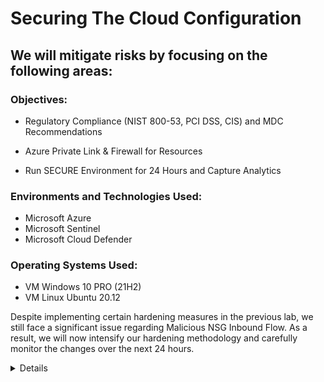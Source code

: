 # Securing The Cloud Configuration

## We will mitigate risks by focusing on the following areas: 

<div>

### Objectives: 

- Regulatory Compliance (NIST 800-53, PCI DSS, CIS) and MDC Recommendations

- Azure Private Link & Firewall for Resources

- Run SECURE Environment for 24 Hours and Capture Analytics

### Environments and Technologies Used:

- Microsoft Azure
- Microsoft Sentinel
- Microsoft Cloud Defender

### Operating Systems Used:

- VM Windows 10 PRO (21H2)
- VM Linux Ubuntu 20.12

Despite implementing certain hardening measures in the previous lab, we still face a significant issue regarding Malicious NSG Inbound Flow. As a result, we will now intensify our hardening methodology and carefully monitor the changes over the next 24 hours.

<details close>

<div>

</summary>

Reminder: Check your Subscription’s Cost Analysis

#### Regulatory Compliance (NIST 800-53, PCI DSS, CIS) and MDC Recommendations

### Actions and Observations<b>

- Presently, the situation can be described as follows: 

<p align="center">
<img src="https://i.imgur.com/ovREihI.png" height="70%" width="70%" alt="Azure Free Account"/> 
</p>

- Navigate to the "Recommendations" section and strive to achieve a secure score of 100%

<p align="center">
<img src="https://i.imgur.com/9wCQsQL.png" height="70%" width="70%" alt="Azure Free Account"/> 
</p>

- Currently, my secure score is at 65%. Follow the recommended remediation steps provided by Azure to improve the score. 

- I will commence by implementing advanced DDos protection measures, while exercising discretion in revealing all details. Nonetheless, please take your time as Azure effortlessly guides you to the comprehensive spectrum of resources. 

<p align="center">
<img src="https://i.imgur.com/9YMSB33.png" height="70%" width="70%" alt="Azure Free Account"/> 
</p>

<p align="center">
<img src="https://i.imgur.com/IGI5X3q.png" height="70%" width="70%" alt="Azure Free Account"/> 
</p>

- In our upcoming laboratory session, we will thoroughly delve into crucial recommendations for fortifying our environment's security. Additionally, an upcoming project will exemplify the attainment of a near-perfect or 100% score. A thought-provoking query will be posed: "Is having a lab that achieves 100% security the ultimate security measure?"

- Let us now step into the conclusive phase of the Cloud SOC Projects.

<details close>

<div>

</summary>

### Azure Private Link & Firewall for Resources

![image](https://user-images.githubusercontent.com/109401839/235408787-7acc45e8-904f-4bfb-b4ec-7c6668f4453f.png)

### Goals for this lab:

- Conduct a comprehensive assessment of MDC Regulatory Compliance, ensuring both its availability and successful implementation.
- NIST 800-53 (Ref)
- We will proceed with the implementation of SC-7.

1. Establish Azure Private Link and Firewall configurations for your Azure Key Vault Instance.
> Please ensure that you utilize the identical region and Virtual Network (VNet) as the remaining virtual machines (VMs) in your environment. 

<p align="center">
<img src="https://i.imgur.com/woYCdmV.png" height="70%" width="70%" alt="Azure Free Account"/> 
</p>

1a. Within the Firewalls settings, we will deactivate public access. 
> Enable the exemption of trusted Microsoft services from this firewall's restrictions. 

- When you enable the Key Vault Firewall, you will have the option to permit trusted Microsoft services to bypass it. However, it is important to note that the trusted services list does not encompass every Azure service. For instance, Azure DevOps is not included in the trusted services list. This does not imply that services outside the trusted services list are untrusted or insecure. The trusted services list specifically includes services where Microsoft has full control over the code running on those services. Since users can write custom code in Azure services like Azure DevOps, Microsoft does not offer a blanket approval option for such services. Moreover, the inclusion of a service in the trusted services list does not guarantee its applicability in all scenarios.

1b. Set up the configuration for Private Endpoint connections.

- We will proceed with the creation of a private endpoint for our Azure Key Vault, following the steps outlined below.

<p align="center">
<img src="https://i.imgur.com/lpmq6cc.png" height="70%" width="70%" alt="Azure Free Account"/> 
</p>

<p align="center">
<img src="https://i.imgur.com/DaMlUur.png" height="70%" width="70%" alt="Azure Free Account"/> 
</p>

<p align="center">
<img src="https://i.imgur.com/xmtzXNq.png" height="70%" width="70%" alt="Azure Free Account"/> 
</p>

<p align="center">
<img src="https://i.imgur.com/aSBARrS.png" height="70%" width="70%" alt="Azure Free Account"/> 
</p>

<p align="center">
<img src="https://i.imgur.com/GUClCiI.png" height="70%" width="70%" alt="Azure Free Account"/> 
</p>
	
2. Set up the configuration of Azure Private Link and Firewall for your instance of Azure Storage Account.

2a. Deactivate public access and configure the endpoint for your Azure Storage Account instance. Repeat the aforementioned steps. 

<p align="center">
<img src="https://i.imgur.com/Q3w7BQ2.png" height="70%" width="70%" alt="Azure Free Account"/> 
</p>

<p align="center">
<img src="https://i.imgur.com/CCxbRzb.png" height="70%" width="70%" alt="Azure Free Account"/> 
</p>

2b. This process involves adjusting settings both in the network tab and the Settings -> Configuration section, specifically by disabling the "Allow Blob public access" option.

<p align="center">
<img src="https://i.imgur.com/SLQ6j4D.png" height="70%" width="70%" alt="Azure Free Account"/> 
</p>

> The DNS system will allocate a private IP address, and all resources will be resolved to this specific IP.

3. Engage in the observation of Network Watcher Topology.

<p align="center">
<img src="https://i.imgur.com/e9q43EV.png" height="70%" width="70%" alt="Azure Free Account"/> 
</p>

4. Examine the topology to observe the presence of private endpoints for both the Key Vault and Storage Account.

5. Access the "windows-vm" and verify the IP addresses assigned to your Key Vault and Storage Account instances.

5a. My keyvault address, ```akv-cyber-lab02.vault.azure.net``` 

<p align="center">
<img src="https://i.imgur.com/dEw0a3e.png" height="70%" width="70%" alt="Azure Free Account"/> 
</p>

- We can observe that the resolution is occurring successfully with a private IP address, indicating that our endpoint is functioning properly. This validation is not solely based on the IP address itself, but rather on the fact that it resolves to a private IP address within our designated subnet range. In the event that the resolution was not successful, we would need to troubleshoot the issue.

- Now, let's attempt the same procedure on our own host computer instead of the virtual machines. 

<p align="center">
<img src="https://i.imgur.com/7x5XG7G.png" height="70%" width="70%" alt="Azure Free Account"/> 
</p>

- We can successfully resolve it, revealing a public IP address; however, it is imperative to note that we do not possess accessibility to it. This distinction carries significant weight as my home computer is not connected to the Virtual Network (VNET) where the keyvault is situated. 

5b. The address of the storage account is represented as , ```https://sacyberlabb01.blob.core.windows.net/``` which is derived from the Blob service. As you may recall, we recently disabled this access to sever the connection between our services and the public web.

<p align="center">
<img src="https://i.imgur.com/NhX8NjS.png" height="70%" width="70%" alt="Azure Free Account"/> 
</p>

- Let's carry out this process on our host computer:

<p align="center">
<img src="https://i.imgur.com/1v9UZyE.png" height="70%" width="70%" alt="Azure Free Account"/> 
</p>

- Now, let's verify the functionality of the endpoint by executing this on the Azure computer:

<p align="center">
<img src="https://i.imgur.com/O0x3eaf.png" height="70%" width="70%" alt="Azure Free Account"/> 
</p

- Within our virtual machine (VM), we can observe that it resolves to a private IP address, indicating that it is in the same Virtual Network (VNet) as our storage account and private endpoint.

6. Generate a Network Security Group (NSG) and associate it with the respective subnet.

- After successfully creating the Network Security Group (NSG) – I designated mine as nsg-subnet – navigate to the Virtual Networks section, access the desired Virtual Network (VNet), proceed to the Subnets tab, select the default subnet, and then add the NSG-Subnet to the NSG configuration. Remember to save the changes. 

 <p align="center">
<img src="https://i.imgur.com/Omlab24.png" height="70%" width="70%" alt="Azure Free Account"/> 
</p>
<p align="center">
<img src="https://i.imgur.com/LqGpxfo.png" height="70%" width="70%" alt="Azure Free Account"/> 
</p>

6a. Let us revisit the Network Watcher Topology for a comprehensive review.

<p align="center">
<img src="https://i.imgur.com/kLzbaPe.png" height="70%" width="70%" alt="Azure Free Account"/> 
</p

7. NIST 800-53: SC-7 [Boundary Protection] 

- By accomplishing the aforementioned steps, we have successfully fulfilled a significant portion of NIST 800-53: SC-7 [Boundary Protection] requirements. As a result, our Secure Score has escalated from 65% to 75%.

![vivaldi_kFYxmPzqwK](https://user-images.githubusercontent.com/109401839/235415879-fe17a567-1987-4afa-ad16-b4da996d0303.png)

- Please be aware that certain updates in Azure may take a few moments to reflect. To verify the status of everything, including regulatory compliance, navigate to the Regulatory Compliance section of Defender for Cloud. This will provide an overview of the current status. 

![vivaldi_gPgHNLFsaR](https://user-images.githubusercontent.com/109401839/235416092-7e1021be-6600-4fa7-8b6f-b6fc62b36858.png)

- Considering that everything is functioning as expected, there is no immediate cause for concern. However, please note that updates may take a short while to fully propagate. Now, let's allow a 24-hour timeframe to elapse in order to capture the relevant statistics. 

### Troubleshooting Approaches:

> If the displayed IP addresses are of a private nature, it indicates that the resources have likely been effectively integrated into a private Virtual Network (VNet).

> Conversely, the presence of a public IP address suggests that either the propagation process is still underway or there is a configuration discrepancy.

> Potential underlying causes for this situation could include the presence of resources and virtual machines (VMs) in separate Virtual Networks or encountering misconfigurations within the environment.

> Rest assured that for the remainder of the lab, resolving this particular issue is not imperative, as our primary objective is to secure the overall environment.

> However, if you are inclined to address the matter, you can consider attempting to delete and recreate the Private Endpoints or adjust related configurations to establish a fresh setup.

<details close>

<div>

</summary>

<div>

### Run SECURE Environment for 24 Hours and Capture Analytics

After 24 Hours of Locking - Down Environment: 

| Metric                   | Count
| ------------------------ | -----
| SecurityEvent            | 0 (-100%)
| Syslog                   | 0 (-100%)
| SecurityAlert            | 0 (-100%)
| SecurityIncident         | 0 (-100%)
| AzureNetworkAnalytics_CL | 0 (-100%)

![vivaldi_2ebSstcfdc](https://user-images.githubusercontent.com/109401839/235537587-a0c39f9c-3bea-4859-a736-80899a8ae56c.png)

![Linux SSH Auth Failure](https://user-images.githubusercontent.com/109401839/235539282-d6f0bfa4-0514-4288-b358-7ffa241b8f04.png)

![MySQL Authentication Failures](https://user-images.githubusercontent.com/109401839/235539283-b15bec27-f34e-405a-83f6-e4fa3ca38fd9.png)

![nsg-malicious-allowed-in](https://user-images.githubusercontent.com/109401839/235552956-1a1f4144-27a7-426a-bc1a-2970a6852d36.png)

![Windows RDP   SMB Authentication Failure](https://user-images.githubusercontent.com/109401839/235539287-8d7d8428-1d08-4ea4-8da0-fa8770a54aa3.png)

![vivaldi_IrVtpebi10](https://user-images.githubusercontent.com/109401839/235539351-10369664-4b30-4b7a-a220-00bdb7f83596.png)

<div>

Well, this series of projects in Microsoft Azure is finally at its conclusion.

Over time there will be updates and cleaning up. 

However, whoever is viewing this. 

I hope  you learned a lot because I have learned a lot. 

I started this project April 9th, 2023 and completed it May 1st, 2023.
Overall it took roughly two weeks to complete everything. 
Handling personal matters, took time away from this project.

Next project, which is optional, will be a Business Data Analysis project of project. 

![vivaldi_ZZiizg1fZY](https://user-images.githubusercontent.com/109401839/235540432-04a309b3-70db-4885-a61f-f7a14a2f16b2.png)

Thank you.
